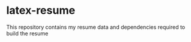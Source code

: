# latex-resume
This repository contains my resume data and dependencies required to build the resume
